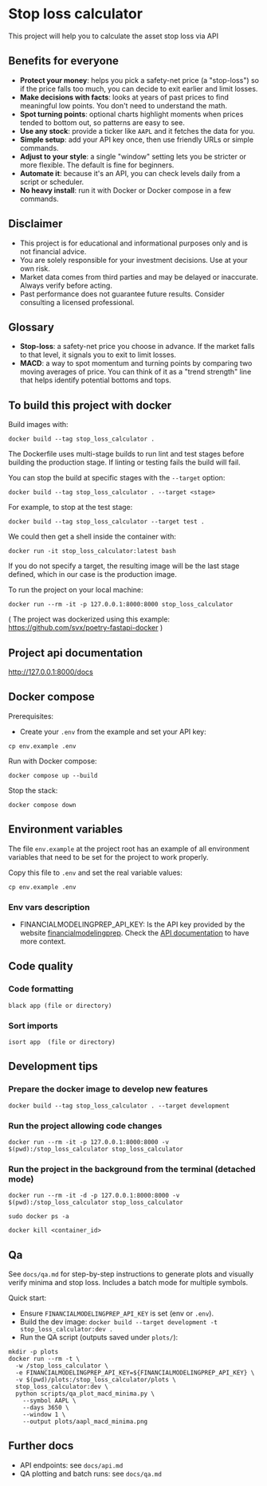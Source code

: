 # Stop loss calculator

This project will help you to calculate the asset stop loss via API

## Benefits for everyone

- **Protect your money**: helps you pick a safety-net price (a "stop-loss") so if the price falls too much, you can decide to exit earlier and limit losses.
- **Make decisions with facts**: looks at years of past prices to find meaningful low points. You don't need to understand the math.
- **Spot turning points**: optional charts highlight moments when prices tended to bottom out, so patterns are easy to see.
- **Use any stock**: provide a ticker like `AAPL` and it fetches the data for you.
- **Simple setup**: add your API key once, then use friendly URLs or simple commands.
- **Adjust to your style**: a single "window" setting lets you be stricter or more flexible. The default is fine for beginners.
- **Automate it**: because it's an API, you can check levels daily from a script or scheduler.
- **No heavy install**: run it with Docker or Docker compose in a few commands.

## Disclaimer

- This project is for educational and informational purposes only and is not financial advice.
- You are solely responsible for your investment decisions. Use at your own risk.
- Market data comes from third parties and may be delayed or inaccurate. Always verify before acting.
- Past performance does not guarantee future results. Consider consulting a licensed professional.

## Glossary

- **Stop-loss**: a safety-net price you choose in advance. If the market falls to that level, it signals you to exit to limit losses.
- **MACD**: a way to spot momentum and turning points by comparing two moving averages of price. You can think of it as a "trend strength" line that helps identify potential bottoms and tops.

## To build this project with docker

Build images with:

```shell
docker build --tag stop_loss_calculator .
```

The Dockerfile uses multi-stage builds to run lint and test stages before building the production stage.
If linting or testing fails the build will fail.

You can stop the build at specific stages with the `--target` option:

```shell
docker build --tag stop_loss_calculator . --target <stage>
```

For example, to stop at the test stage:

```shell
docker build --tag stop_loss_calculator --target test .
```

We could then get a shell inside the container with:

```shell
docker run -it stop_loss_calculator:latest bash
```

If you do not specify a target, the resulting image will be the last stage defined, which in our case is the production image.

To run the project on your local machine:

```shell
docker run --rm -it -p 127.0.0.1:8000:8000 stop_loss_calculator
```

( The project was dockerized using this example: <https://github.com/svx/poetry-fastapi-docker> )

## Project api documentation

http://127.0.0.1:8000/docs

## Docker compose

Prerequisites:
- Create your `.env` from the example and set your API key:
```shell
cp env.example .env
```

Run with Docker compose:
```shell
docker compose up --build
```

Stop the stack:
```shell
docker compose down
```

## Environment variables
The file `env.example` at the project root has an example of all environment variables that need to be set for the project to work properly.

Copy this file to `.env` and set the real variable values:
```shell
cp env.example .env
```

### Env vars description
* FINANCIALMODELINGPREP_API_KEY: Is the API key provided by the website [financialmodelingprep](https://site.financialmodelingprep.com/). Check the [API documentation](https://site.financialmodelingprep.com/developer/docs) to have more context.



## Code quality

### Code formatting
```shell
black app (file or directory)
```
### Sort imports
```shell
isort app  (file or directory)
```

## Development tips

### Prepare the docker image to develop new features
```shell
docker build --tag stop_loss_calculator . --target development
```

### Run the project allowing code changes
```shell
docker run --rm -it -p 127.0.0.1:8000:8000 -v $(pwd):/stop_loss_calculator stop_loss_calculator
```

### Run the project in the background from the terminal (detached mode)
```shell
docker run --rm -it -d -p 127.0.0.1:8000:8000 -v $(pwd):/stop_loss_calculator stop_loss_calculator
```
```shell
sudo docker ps -a
```
```shell
docker kill <container_id>
```

## Qa

See `docs/qa.md` for step-by-step instructions to generate plots and visually verify minima and stop loss. Includes a batch mode for multiple symbols.

Quick start:
- Ensure `FINANCIALMODELINGPREP_API_KEY` is set (env or `.env`).
- Build the dev image: `docker build --target development -t stop_loss_calculator:dev .`
- Run the QA script (outputs saved under `plots/`):
```shell
mkdir -p plots
docker run --rm -t \
  -w /stop_loss_calculator \
  -e FINANCIALMODELINGPREP_API_KEY=${FINANCIALMODELINGPREP_API_KEY} \
  -v $(pwd)/plots:/stop_loss_calculator/plots \
  stop_loss_calculator:dev \
  python scripts/qa_plot_macd_minima.py \
    --symbol AAPL \
    --days 3650 \
    --window 1 \
    --output plots/aapl_macd_minima.png
```

## Further docs

- API endpoints: see `docs/api.md`
- QA plotting and batch runs: see `docs/qa.md`